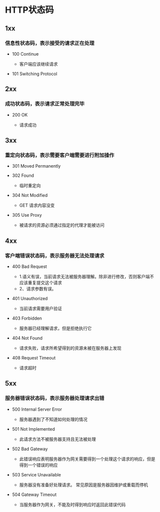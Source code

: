 # HTTP状态码

## 1xx

### 信息性状态码，表示接受的请求正在处理

- 100 Continue

	- 客户端应该继续请求

- 101 Switching Protocol

## 2xx

### 成功状态码，表示请求正常处理完毕

- 200 OK

	- 请求成功

## 3xx

### 重定向状态码，表示需要客户端需要进行附加操作

- 301 Moved Permanently
- 302 Found

	- 临时重定向

- 304 Not Modified

	- GET 请求内容没变

- 305 Use Proxy

	- 被请求的资源必须通过指定的代理才能被访问

## 4xx

### 客户端错误状态码，表示服务器无法处理请求

- 400 Bad Request

	- 1.语义有误，当前请求无法被服务器理解。除非进行修改，否则客户端不应该重复提交这个请求
	- 2、请求参数有误。

- 401 Unauthorized

	- 当前请求需要用户验证

- 403 Forbidden

	- 服务器已经理解请求，但是拒绝执行它

- 404 Not Found

	-  请求失败，请求所希望得到的资源未被在服务器上发现

- 408 Request Timeout

	- 请求超时

## 5xx

### 服务器错误状态码，表示服务器处理请求出错

- 500 Internal Server Error

	- 服务器遇到了不知道如何处理的情况

- 501 Not Implemented

	- 此请求方法不被服务器支持且无法被处理

- 502 Bad Gateway

	- 此错误响应表明服务器作为网关需要得到一个处理这个请求的响应，但是得到一个错误的响应

- 503 Service Unavailable

	- 服务器没有准备好处理请求。 常见原因是服务器因维护或重载而停机

- 504 Gateway Timeout

	- 当服务器作为网关，不能及时得到响应时返回此错误代码

